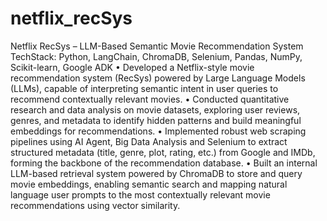 # netflix_recSys


Netflix RecSys – LLM-Based Semantic Movie Recommendation System 
TechStack: Python, LangChain, ChromaDB, Selenium, Pandas, NumPy, Scikit-learn, Google ADK 
• Developed a Netflix-style movie recommendation system (RecSys) powered by Large Language Models (LLMs), 
capable of interpreting semantic intent in user queries to recommend contextually relevant movies. 
• Conducted quantitative research and data analysis on movie datasets, exploring user reviews, genres, and 
metadata to identify hidden patterns and build meaningful embeddings for recommendations. 
• Implemented robust web scraping pipelines using AI Agent, Big Data Analysis and Selenium to extract 
structured metadata (title, genre, plot, rating, etc.) from Google and IMDb, forming the backbone of the 
recommendation database. 
• Built an internal LLM-based retrieval system powered by ChromaDB to store and query movie embeddings, 
enabling semantic search and mapping natural language user prompts to the most contextually relevant movie 
recommendations using vector similarity. 
